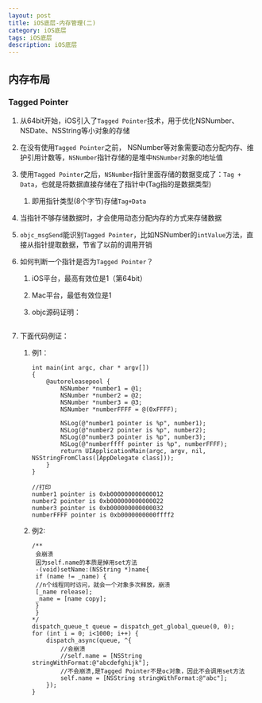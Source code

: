 ```yaml
---
layout: post
title: iOS底层-内存管理(二)
category: iOS底层
tags: iOS底层
description: iOS底层
---  
```


## 内存布局

### Tagged Pointer
1. 从64bit开始，iOS引入了`Tagged Pointer`技术，用于优化NSNumber、NSDate、NSString等小对象的存储
2. 在没有使用`Tagged Pointer`之前， NSNumber等对象需要动态分配内存、维护引用计数等，`NSNumber`指针存储的是堆中`NSNumber`对象的地址值
3. 使用`Tagged Pointer`之后，`NSNumber`指针里面存储的数据变成了：`Tag + Data`，也就是将数据直接存储在了指针中(Tag指的是数据类型)
    1. 即用指针类型(8个字节)存储`Tag+Data`
4. 当指针不够存储数据时，才会使用动态分配内存的方式来存储数据
5. `objc_msgSend`能识别`Tagged Pointer`，比如NSNumber的`intValue`方法，直接从指针提取数据，节省了以前的调用开销
6. 如何判断一个指针是否为`Tagged Pointer`？
    1. iOS平台，最高有效位是1（第64bit）
    2. Mac平台，最低有效位是1
    3. objc源码证明：
        
        ```
        
        ```
7. 下面代码例证：
    
    1. 例1：
        
        ```
        int main(int argc, char * argv[])
        {
            @autoreleasepool {
                NSNumber *number1 = @1;
                NSNumber *number2 = @2;
                NSNumber *number3 = @3;
                NSNumber *numberFFFF = @(0xFFFF);
                
                NSLog(@"number1 pointer is %p", number1);
                NSLog(@"number2 pointer is %p", number2);
                NSLog(@"number3 pointer is %p", number3);
                NSLog(@"numberffff pointer is %p", numberFFFF);
                return UIApplicationMain(argc, argv, nil, NSStringFromClass([AppDelegate class]));
            }
        }
        
        //打印
        number1 pointer is 0xb000000000000012
        number2 pointer is 0xb000000000000022
        number3 pointer is 0xb000000000000032
        numberFFFF pointer is 0xb0000000000ffff2
        ```
    2. 例2:
        ```
        /**
         会崩溃
         因为self.name的本质是掉用set方法
         -(void)setName:(NSString *)name{
         if (name != _name) {
         //n个线程同时访问，就会一个对象多次释放，崩溃
         [_name release];
         _name = [name copy];
         }
         }
        */
        dispatch_queue_t queue = dispatch_get_global_queue(0, 0);
        for (int i = 0; i<1000; i++) {
            dispatch_async(queue, ^{
                //会崩溃
                //self.name = [NSString stringWithFormat:@"abcdefghijk"];
                //不会崩溃,是Tagged Pointer不是oc对象，因此不会调用set方法
                self.name = [NSString stringWithFormat:@"abc"];
            });
        }
        ```

